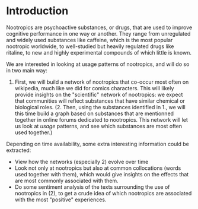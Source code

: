 # Introduction

Nootropics are psychoactive substances, or drugs, that are used to improve cognitive performance in one way or another. They range from unregulated and widely used substances like caffeine, which is the most popular nootropic worldwide, to well-studied but heavily regulated drugs like ritaline, to new and highly experimental compounds of which little is known.

We are interested in looking at usage patterns of nootropics, and will do so in two main way:

1. First, we will build a network of nootropics that co-occur most often on wikipedia, much like we did for comics characters. This will likely provide insights on the "scientific" network of nootropics: we expect that communities will reflect substances that have similar chemical or biological roles.
(2. Then, using the substances identified in 1., we will this time build a graph based on substances that are mentionned together in online forums dedicated to nootropics. This network will let us look at *usage* patterns, and see which substances are most often used together.)

Depending on time availability, some extra interesting information could be extracted: 

- View how the networks (especially 2) evolve over time
- Look not only at nootropics but also at common collocations (words used together with them), which would give insights on the effects that are most commonly associated with them. 
- Do some sentiment analysis of the texts surrounding the use of nootropics in (2), to get a crude idea of which nootropics are associated with the most "positive" experiences.